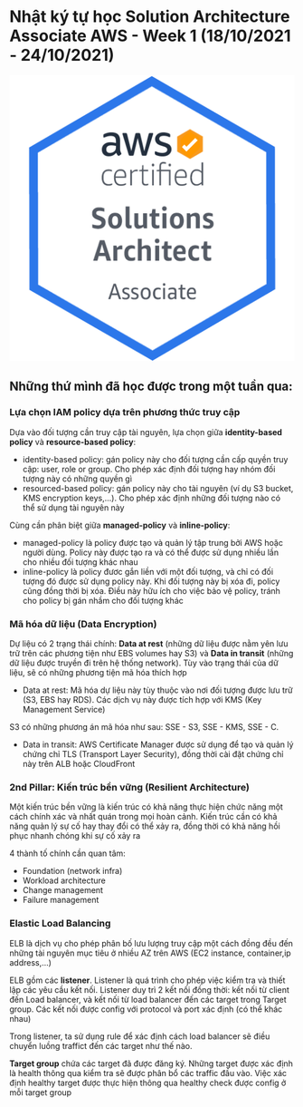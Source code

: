 # Nhật ký tự học Solution Architecture Associate AWS - Week 1 (18/10/2021 - 24/10/2021)

![SAA-badge](../images/SAA/AWS-Certified_Solutions-Architect_Associate_badge.png)

## Những thứ mình đã học được trong một tuần qua:

### Lựa chọn IAM policy dựa trên phương thức truy cập

Dựa vào đối tượng cần truy cập tài nguyên, lựa chọn giữa **identity-based policy** và **resource-based policy**:
+ identity-based policy: gán policy này cho đối tượng cần cấp quyền truy cập: user, role or group. Cho phép xác định đối tượng hay nhóm đối tượng này có những quyền gì
+ resourced-based policy: gán policy này cho tài nguyên (ví dụ S3 bucket, KMS encryption keys,...). Cho phép xác định những đối tượng nào có thể sử dụng tài nguyên này

Cùng cần phân biệt giữa **managed-policy** và **inline-policy**:
+ managed-policy là policy được tạo và quản lý tập trung bởi AWS hoặc người dùng. Policy này được tạo ra và có thể được sử dụng nhiều lần cho nhiều đối tượng khác nhau
+ inline-policy là policy đươc gắn liền với một đối tượng, và chỉ có đối tượng đó được sử dụng policy này. Khi đối tượng này bị xóa đi, policy cũng đồng thời bị xóa. Điều này hữu ích cho việc bảo vệ policy, tránh cho policy bị gán nhầm cho đối tượng khác

### Mã hóa dữ liệu (Data Encryption)

Dự liệu có 2 trạng thái chính: **Data at rest** (những dữ liệu được nằm yên lưu trữ trên các phương tiện như EBS volumes hay S3) và **Data in transit** (những dữ liệu được truyền đi trên hệ thống network). Tùy vào trạng thái của dữ liệu, sẽ có những phương tiện mã hóa thích hợp

+ Data at rest:
Mã hóa dự liệu này tùy thuộc vào nơi đối tượng được lưu trữ (S3, EBS hay RDS). Các dịch vụ này được tích hợp với KMS  (Key Management Service)

S3 có những phương án mã hóa như sau: SSE - S3, SSE - KMS, SSE - C. 

+ Data in transit:
AWS Certificate Manager được sử dụng để tạo và quản lý chứng chỉ TLS (Transport Layer Security), đồng thời cài đặt chứng chỉ này trên ALB hoặc CloudFront

### 2nd Pillar: Kiến trúc bền vững (Resilient Architecture)

Một kiến trúc bền vững là kiến trúc có khả năng thực hiện chức năng một cách chính xác và nhất quán trong mọi hoàn cảnh. Kiến trúc cần có khả năng quản lý sự cố hay thay đổi có thể xảy ra, đồng thời có khả năng hồi phục nhanh chóng khi sự cố xảy ra

4 thành tố chính cần quan tâm:
+ Foundation (network infra)
+ Workload architecture
+ Change management
+ Failure management

### Elastic Load Balancing

ELB là dịch vụ cho phép phân bố lưu lượng truy cập một cách đồng đều đến những tài nguyên mục tiêu ở nhiều AZ trên AWS  (EC2 instance, container,ip address,...)

ELB gồm các **listener**. Listener là quá trình cho phép việc kiểm tra và thiết lập các yêu cầu kết nối. Listener duy trì 2 kết nối đồng thời: kết nối từ client đến Load balancer, và kết nối từ load balancer đến các target trong Target group. Các kết nối được config với protocol và port xác định (có thể khác nhau)

Trong listener, ta sử dụng rule để xác định cách load balancer sẽ điều chuyển luồng traffict đến các target như thế nào.

**Target group** chứa các target đã được đăng ký. Những target được xác định là health thông qua kiểm tra sẽ được phân bổ các traffic đầu vào. Việc xác định healthy target được thực hiện thông qua healthy check được config ở mỗi target group